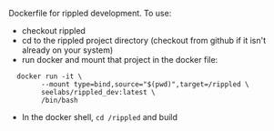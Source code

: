 Dockerfile for rippled development. To use:
  - checkout rippled
  - cd to the rippled project directory (checkout from github if it isn't already on your system)
  - run docker and mount that project in the docker file:
```
  docker run -it \          
        --mount type=bind,source="$(pwd)",target=/rippled \
        seelabs/rippled_dev:latest \
        /bin/bash
```
  - In the docker shell, `cd /rippled` and build
